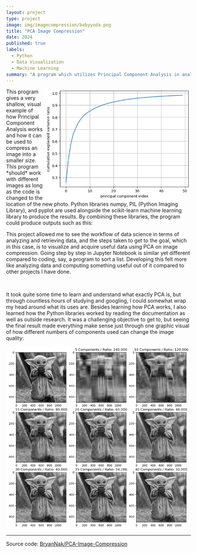 ```yaml
---
layout: project
type: project
image: img/imagecompression/babyyoda.png
title: "PCA Image Compression"
date: 2024
published: true
labels:
  - Python
  - Data Visualization
  - Machine Learning
summary: "A program which utilizes Principal Component Analysis in analyzing and converting an image into a compressed version of itself. This program was developed for my ICS 235 course."
---
```


<img class = "img-fluid" width="400" align = "right" src = "../img/imagecompression/explainedVariance.png">
This program gives a very shallow, visual example of how Principal Component Analysis works and how it can be used to compress an image into a smaller size. This program *should* work with different images as long as the code is changed to the location of the new photo. Python libraries numpy, PIL (Python Imaging Library), and pyplot are used alongside the scikit-learn machine learning library to produce the results. By combining these libraries, the program could produce outputs such as this:




This project allowed me to see the workflow of data science in terms of analyzing and retrieving data, and the steps taken to get to the goal, which in this case, is to visualize and acquire useful data using PCA on image compression. Going step by step in Jupyter Notebook is similar yet different compared to coding, say, a program to sort a list. Developing this felt more like analyzing data and computing something useful out of it compared to other projects I have done.


<br>

It took quite some time to learn and understand what exactly PCA is, but through countless hours of studying and googling, I could somewhat wrap my head around what its uses are. Besides learning how PCA works, I also learned how the Python libraries worked by reading the documentation as well as outside research. It was a challenging objective to get to, but seeing the final result made everything make sense just through one graphic visual of how different numbers of components used can change the image quality:

<p align = "center">
<img class = "img-fluid" width= "500" src = "../img/imagecompression/compressedgraphic.png">
</p>
    
<hr>

Source code: <a href="https://github.com/BryanNak/PCA-Image-Compression"><i class="large github icon "></i>BryanNak/PCA-Image-Compression</a>
